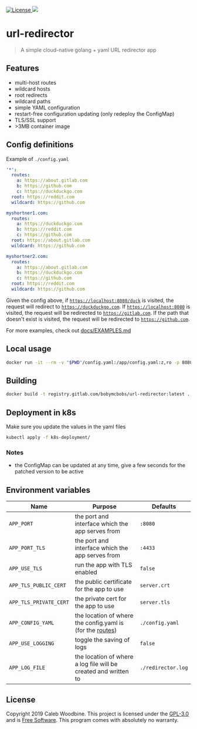 <a href="http://www.gnu.org/licenses/agpl-3.0.html">
    <img src="https://img.shields.io/badge/License-AGPL%20v3-blue.svg" alt="License" />
</a>
<a href="https://gitlab.com/BobyMCbobs/url-redirector/releases">
    <img src="https://img.shields.io/badge/version-1.3.0-brightgreen.svg" />
</a>

# url-redirector

> A simple cloud-native golang + yaml URL redirector app

## Features
- multi-host routes
- wildcard hosts
- root redirects
- wildcard paths
- simple YAML configuration
- restart-free configuration updating (only redeploy the ConfigMap)
- TLS/SSL support
- \>3MB container image

## Config definitions

Example of `./config.yaml`
```yaml
'*':
  routes:
    a: https://about.gitlab.com
    b: https://github.com
    c: https://duckduckgo.com
  root: https://reddit.com
  wildcard: https://github.com

myshortner1.com:
  routes:
    a: https://duckduckgo.com
    b: https://reddit.com
    c: https://github.com
  root: https://about.gitlab.com
  wildcard: https://github.com

myshortner2.com:
  routes:
    a: https://about.gitlab.com
    b: https://duckduckgo.com
    c: https://github.com
  root: https://reddit.com
  wildcard: https://github.com
```

Given the config above, if [`https://localhost:8080/duck`](https://localhost:8080/duck) is visited, the request will redirect to [`https://duckduckgo.com`](https://duckduckgo.com). If [`https://localhost:8080`](https://localhost:8080) is visited, the request will be redirected to [`https://gitlab.com`](https://gitlab.com). If the path that doesn't exist is visited, the request will be redirected to [`https://github.com`](https://github.com).  

For more examples, check out [docs/EXAMPLES.md](docs/EXAMPLES.md)

## Local usage
```bash
docker run -it --rm -v "$PWD"/config.yaml:/app/config.yaml:z,ro -p 8080:8080 registry.gitlab.com/bobymcbobs/url-redirector:latest
```

## Building
```bash
docker build -t registry.gitlab.com/bobymcbobs/url-redirector:latest .
```

## Deployment in k8s
Make sure you update the values in the yaml files
```bash
kubectl apply -f k8s-deployment/
```

### Notes
- the ConfigMap can be updated at any time, give a few seconds for the patched version to be active

## Environment variables

| Name | Purpose | Defaults |
| - | - | - |
| `APP_PORT` | the port and interface which the app serves from | `:8080` |
| `APP_PORT_TLS` | the port and interface which the app serves from | `:4433` |
| `APP_USE_TLS` | run the app with TLS enabled | `false` |
| `APP_TLS_PUBLIC_CERT` | the public certificate for the app to use | `server.crt` |
| `APP_TLS_PRIVATE_CERT` | the private cert for the app to use | `server.tls` |
| `APP_CONFIG_YAML` | the location of where the config.yaml is (for the [routes](#definitions)) | `./config.yaml` |
| `APP_USE_LOGGING` | toggle the saving of logs | `false` |
| `APP_LOG_FILE` | the location of where a log file will be created and written to | `./redirector.log` |

## License
Copyright 2019 Caleb Woodbine.
This project is licensed under the [GPL-3.0](http://www.gnu.org/licenses/gpl-3.0.html) and is [Free Software](https://www.gnu.org/philosophy/free-sw.en.html).
This program comes with absolutely no warranty.
